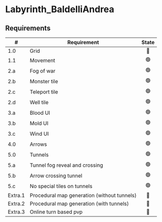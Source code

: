 # Labyrinth_BaldelliAndrea

## Requirements

|#| Requirement | State |
|---------------|-----|:-----:|
|1.0| Grid|🔴|
|1.1| Movement|🟢|
|2.a| Fog of war|🟢|
|2.b| Monster tile|🟢|
|2.c| Teleport tile|🟢|
|2.d| Well tile|🟢|
|3.a| Blood UI|🟢|
|3.b| Mold UI|🟢|
|3.c| Wind UI|🟢|
|4.0| Arrows|🟢|
|5.0| Tunnels|🟢|
|5.a| Tunnel fog reveal and crossing|🟢|
|5.b| Arrow crossing tunnel|🟢|
|5.c| No special tiles on tunnels|🟢|
|Extra.1| Procedural map generation (without tunnels)|🔴|
|Extra.2| Procedural map generation (with tunnels)|🔴|
|Extra.3| Online turn based pvp|🔴|
